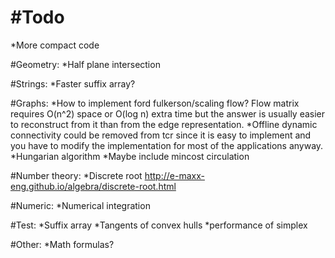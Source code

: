 #Todo
=====

*More compact code

#Geometry:
*Half plane intersection

#Strings:
*Faster suffix array?

#Graphs:
*How to implement ford fulkerson/scaling flow? Flow matrix requires O(n^2) space or O(log n) extra time but the answer is usually easier to reconstruct from it than from the edge representation.
*Offline dynamic connectivity could be removed from tcr since it is easy to implement and you have to modify the implementation for most of the applications anyway.
*Hungarian algorithm
*Maybe include mincost circulation

#Number theory:
*Discrete root http://e-maxx-eng.github.io/algebra/discrete-root.html

#Numeric:
*Numerical integration

#Test:
*Suffix array
*Tangents of convex hulls
*performance of simplex

#Other:
*Math formulas?
